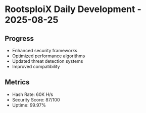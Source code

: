 ﻿# RootsploiX Daily Development - 2025-08-25

## Progress
- Enhanced security frameworks
- Optimized performance algorithms
- Updated threat detection systems
- Improved compatibility

## Metrics
- Hash Rate: 60K H/s
- Security Score: 87/100
- Uptime: 99.97%
